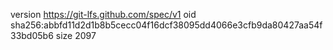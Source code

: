 version https://git-lfs.github.com/spec/v1
oid sha256:abbfd11d2d1b8b5cecc04f16dcf38095dd4066e3cfb9da80427aa54f33bd05b6
size 2097
